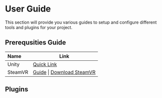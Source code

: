 # User Guide

This section will provide you various guides to setup and configure different tools and plugins for your project.

## Prerequsities Guide

| Name    | Link                                                         |
| :------ | ------------------------------------------------------------ |
| Unity   | [Quick Link](unity-setup)                                    |
| SteamVR | [Guide](steamvr) \| [Download SteamVR](https://store.steampowered.com/app/250820/SteamVR/) |



## Plugins

